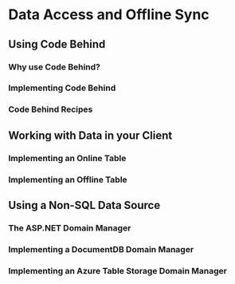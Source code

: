 # Data Access and Offline Sync

## Using Code Behind

### Why use Code Behind?

### Implementing Code Behind

### Code Behind Recipes

## Working with Data in your Client

### Implementing an Online Table

### Implementing an Offline Table

## Using a Non-SQL Data Source

### The ASP.NET Domain Manager

### Implementing a DocumentDB Domain Manager

### Implementing an Azure Table Storage Domain Manager
